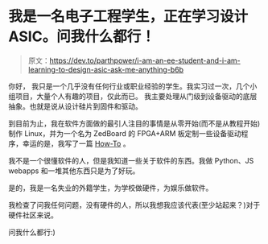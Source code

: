 # 我是一名电子工程学生，正在学习设计 ASIC。问我什么都行！

> 原文：<https://dev.to/parthpower/i-am-an-ee-student-and-i-am-learning-to-design-asic-ask-me-anything-b6b>

你好，
我只是一个几乎没有任何行业或职业经验的学生。我实习过一次，几个小组项目，大量个人有趣的项目，仅此而已。
我主要处理从门级到设备驱动的底层抽象。也就是说从设计硅片到固件和驱动。

到目前为止，我在软件方面做的最引人注目的事情是从零开始(而不是从教程开始)制作 Linux，并为一个名为 ZedBoard 的 FPGA+ARM 板定制一些设备驱动程序，幸运的是，我写了一篇 [How-To](https://superuser.blog/pynq-linux-on-zedboard/) 。

我不是一个很懂软件的人，但是我知道一些关于软件的东西。我做 Python、JS webapps 和一堆其他东西只是为了好玩。

是的，我是一名失业的外籍学生，为学校做硬件，为娱乐做软件。

我检查了问我任何问题，没有硬件的人，所以我想我应该代表(至少站起来？)对于硬件社区来说。

问我什么都行:)